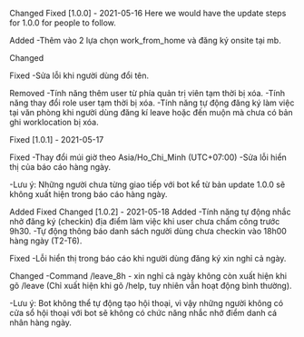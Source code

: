 Changed
Fixed
[1.0.0] - 2021-05-16
Here we would have the update steps for 1.0.0 for people to follow.

Added
-Thêm vào 2 lựa chọn work_from_home và đăng ký onsite tại mb.

Changed

Fixed
-Sửa lỗi khi người dùng đổi tên.

Removed
-Tính năng thêm user từ phía quản trị viên tạm thời bị xóa.
-Tính năng thay đổi role user tạm thời bị xóa.
-Tính năng tự động đăng ký làm việc tại văn phòng khi người dùng đăng kí leave hoặc đến muộn
mà chưa có bản ghi worklocation bị xóa.

Fixed
[1.0.1] - 2021-05-17

Fixed
-Thay đổi múi giờ theo Asia/Ho_Chi_Minh (UTC+07:00)
-Sửa lỗi hiển thị của báo cáo hàng ngày.

-Lưu ý: Những người chưa từng giao tiếp với bot kể từ bản update 1.0.0 sẽ không xuất hiện trong báo cáo hàng ngày.

Added
Fixed
Changed
[1.0.2] - 2021-05-18
Added
-Tính năng tự động nhắc nhở đăng ký (checkin) địa điểm làm việc 
khi user chưa chấm công trước 9h30.
-Tự động thông báo danh sách người dùng chưa checkin vào 18h00 hàng ngày 
(T2-T6).

Fixed
-Lỗi hiển thị trong báo cáo khi người dùng đăng ký xin nghỉ cả ngày.

Changed
-Command /leave_8h - xin nghỉ cả ngày không còn xuất hiện khi gõ /leave
(Chỉ xuất hiện khi gõ /help, tuy nhiên vẫn hoạt động bình thường).

-Lưu ý: Bot không thể tự động tạo hội thoại, vì vậy những người không có cửa 
sổ hội thoại với bot sẽ không có chức năng nhắc nhở điểm danh cá nhân hàng ngày.
